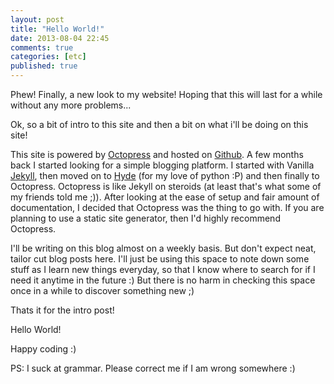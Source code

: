 ```yaml
---
layout: post
title: "Hello World!"
date: 2013-08-04 22:45
comments: true
categories: [etc]
published: true
---
```


Phew! Finally, a new look to my website! Hoping that this will last for a while without any more problems...  

Ok, so a bit of intro to this site and then a bit on what i'll be doing on this site!

<!-- more -->

This site is powered by [Octopress](http://octopress.org) and hosted on [Github](http://github.com). A few months back I started looking for a simple blogging platform. I started with Vanilla [Jekyll](http://jekyllrb.com/), then moved on to [Hyde](http://ringce.com/hyde) (for my love of python :P) and then finally to Octopress. Octopress is like Jekyll on steroids (at least that's what some of my friends told me ;)). After looking at the ease of setup and fair amount of documentation, I decided that Octopress was the thing to go with. If you are planning to use a static site generator, then I'd highly recommend Octopress.

I'll be writing on this blog almost on a weekly basis. But don't expect neat, tailor cut blog posts here. I'll just be using this space to note down some stuff as I learn new things everyday, so that I know where to search for if I need it anytime in the future :) But there is no harm in checking this space once in a while to discover something new ;)

Thats it for the intro post!

Hello World!

Happy coding :)

PS: I suck at grammar. Please correct me if I am wrong somewhere :)
